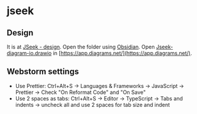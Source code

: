 # jseek

## Design
It is at [JSeek - design](./JSeek%20-%20design). Open the folder using [Obsidian](https://obsidian.md/download). Open [Jseek-diagram-io.drawio](./JSeek%20-%20design/Jseek-diagram-io.drawio) in [https://app.diagrams.net/](https://app.diagrams.net/).

## Webstorm settings
 - Use Prettier: Ctrl+Alt+S -> Languages & Frameworks -> JavaScript -> Prettier -> Check "On Reformat Code" and "On Save"
 - Use 2 spaces as tabs: Ctrl+Alt+S -> Editor -> TypeScript -> Tabs and indents -> uncheck all and use 2 spaces for tab size and indent
